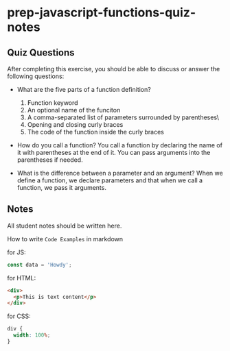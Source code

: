 # prep-javascript-functions-quiz-notes

## Quiz Questions

After completing this exercise, you should be able to discuss or answer the following questions:

- What are the five parts of a function definition?

  1. Function keyword
  2. An optional name of the funciton
  3. A comma-separated list of parameters surrounded by parentheses\
  4. Opening and closing curly braces
  5. The code of the function inside the curly braces

- How do you call a function?
  You call a function by declaring the name of it with parentheses at the end of it. You can pass arguments into the parentheses if needed.

- What is the difference between a parameter and an argument?
  When we define a function, we declare parameters and that when we call a function, we pass it arguments.

## Notes

All student notes should be written here.

How to write `Code Examples` in markdown

for JS:

```javascript
const data = 'Howdy';
```

for HTML:

```html
<div>
  <p>This is text content</p>
</div>
```

for CSS:

```css
div {
  width: 100%;
}
```
